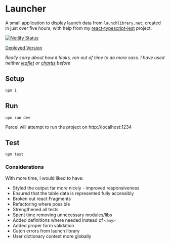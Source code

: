 # Launcher
A small application to display launch data from `launchlibrary.net`, created in just over five hours, with help from my [react-typescript-jest](https://github.com/lanoid/react-typescript-jest) project.

[![Netlify Status](https://api.netlify.com/api/v1/badges/0dd6589c-44ab-4bd9-8308-1628300fdd64/deploy-status)](https://app.netlify.com/sites/inspiring-brattain-31eb28/deploys)

[Deployed Version](https://lanoid-launches.netlify.com)

*Really sorry about how it looks, ran out of time to do more sass.*
*I have used neither [leaflet](https://leafletjs.com) or [chartjs](https://www.chartjs.org) before*

## Setup

`npm i`

## Run

`npm run dev`

Parcel will attempt to run the project on http://localhost:1234

## Test

`npm test`

### Considerations

With more time, I would liked to have:

- Styled the output far more nicely - improved responsiveness
- Ensured that the table data is represented fully accessibly
- Broken out react Fragments
- Refactoring where possible
- Strengthened all tests
- Spent time removing unnecessary modules/libs
- Added definitions where needed instead of `<any>`
- Added proper form validation
- Catch errors from launch library
- User dictionary context more globally
